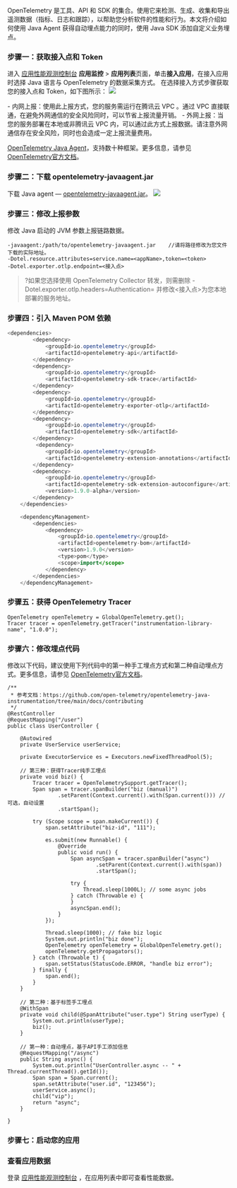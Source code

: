 OpenTelemetry 是工具、API 和 SDK 的集合。使用它来检测、生成、收集和导出遥测数据（指标、日志和跟踪），以帮助您分析软件的性能和行为。本文将介绍如何使用 Java Agent 获得自动埋点能力的同时，使用 Java SDK 添加自定义业务埋点。




### 步骤一：获取接入点和 Token

进入 [应用性能观测控制台](https://console.cloud.tencent.com/apm) **应用监控** > **应用列表**页面，单击**接入应用**，在接入应用时选择 Java 语言与 OpenTelemetry 的数据采集方式。
在选择接入方式步骤获取您的接入点和 Token，如下图所示：
![](https://main.qcloudimg.com/raw/d7d94913947d31edf70e85c6462c6bac.png)


<dx-alert infotype="explain" title="上报方式说明">
- 内网上报：使用此上报方式，您的服务需运行在腾讯云 VPC 。通过 VPC 直接联通，在避免外网通信的安全风险同时，可以节省上报流量开销。
- 外网上报：当您的服务部署在本地或非腾讯云 VPC 内，可以通过此方式上报数据。请注意外网通信存在安全风险，同时也会造成一定上报流量费用。
</dx-alert>


[ OpenTelemetry Java Agent](https://github.com/open-telemetry/opentelemetry-java-instrumentation?spm=a2c4g.11186623.0.0.1e455765eR4tEn)，支持数十种框架。更多信息，请参见 [OpenTelemetry官方文档](https://github.com/open-telemetry/opentelemetry-java-instrumentation/blob/main/docs/supported-libraries.md?spm=a2c4g.11186623.0.0.1e455765eR4tEn&file=supported-libraries.md)。

### 步骤二：下载 opentelemetry-javaagent.jar 

下载  Java agent — [opentelemetry-javaagent.jar](https://github.com/open-telemetry/opentelemetry-java-instrumentation/releases?spm=a2c4g.11186623.0.0.1e455765eR4tEn)。
![](https://qcloudimg.tencent-cloud.cn/raw/c66de19810463acafca9e3ca670f81af.png)

### 步骤三：修改上报参数

修改 Java 启动的 JVM 参数上报链路数据。

```
-javaagent:/path/to/opentelemetry-javaagent.jar    //请将路径修改为您文件下载的实际地址。
-Dotel.resource.attributes=service.name=<appName>,token=<token>
-Dotel.exporter.otlp.endpoint=<接入点>
```

>?如果您选择使用 OpenTelemetry Collector 转发，则需删除 -Dotel.exporter.otlp.headers=Authentication=<token> 并修改<接入点>为您本地部署的服务地址。

### 步骤四：引入 Maven POM 依赖

``` java
<dependencies>
        <dependency>
            <groupId>io.opentelemetry</groupId>
            <artifactId>opentelemetry-api</artifactId>
        </dependency>
        <dependency>
            <groupId>io.opentelemetry</groupId>
            <artifactId>opentelemetry-sdk-trace</artifactId>
        </dependency>
        <dependency>
            <groupId>io.opentelemetry</groupId>
            <artifactId>opentelemetry-exporter-otlp</artifactId>
        </dependency>
        <dependency>
            <groupId>io.opentelemetry</groupId>
            <artifactId>opentelemetry-sdk</artifactId>
        </dependency>
         <dependency>
            <groupId>io.opentelemetry</groupId>
            <artifactId>opentelemetry-extension-annotations</artifactId>
        </dependency>
        <dependency>
            <groupId>io.opentelemetry</groupId>
            <artifactId>opentelemetry-sdk-extension-autoconfigure</artifactId>
            <version>1.9.0-alpha</version>
        </dependency>
    </dependencies>

    <dependencyManagement>
        <dependencies>
            <dependency>
                <groupId>io.opentelemetry</groupId>
                <artifactId>opentelemetry-bom</artifactId>
                <version>1.9.0</version>
                <type>pom</type>
                <scope>import</scope>
            </dependency>
        </dependencies>
    </dependencyManagement>
```

### 步骤五：获得 OpenTelemetry Tracer

```
OpenTelemetry openTelemetry = GlobalOpenTelemetry.get();
Tracer tracer = openTelemetry.getTracer("instrumentation-library-name", "1.0.0");
```

### 步骤六：修改埋点代码

修改以下代码，建议使用下列代码中的第一种手工埋点方式和第二种自动埋点方式。更多信息，请参见 [OpenTelemetry官方文档](https://github.com/open-telemetry/opentelemetry-java-instrumentation/tree/main/docs/contributing)。

```
/**
 * 参考文档：https://github.com/open-telemetry/opentelemetry-java-instrumentation/tree/main/docs/contributing
 */
@RestController
@RequestMapping("/user")
public class UserController {

    @Autowired
    private UserService userService;

    private ExecutorService es = Executors.newFixedThreadPool(5);

    // 第三种：获得Tracer纯手工埋点
    private void biz() {
        Tracer tracer = OpenTelemetrySupport.getTracer();
        Span span = tracer.spanBuilder("biz (manual)")
                .setParent(Context.current().with(Span.current())) // 可选，自动设置
                .startSpan();

        try (Scope scope = span.makeCurrent()) {
            span.setAttribute("biz-id", "111");

            es.submit(new Runnable() {
                @Override
                public void run() {
                    Span asyncSpan = tracer.spanBuilder("async")
                            .setParent(Context.current().with(span))
                            .startSpan();

                    try {
                        Thread.sleep(1000L); // some async jobs
                    } catch (Throwable e) {
                    }
                    asyncSpan.end();
                }
            });

            Thread.sleep(1000); // fake biz logic
            System.out.println("biz done");
            OpenTelemetry openTelemetry = GlobalOpenTelemetry.get();
            openTelemetry.getPropagators();
        } catch (Throwable t) {
            span.setStatus(StatusCode.ERROR, "handle biz error");
        } finally {
            span.end();
        }
    }

    // 第二种：基于标签手工埋点
    @WithSpan
    private void child(@SpanAttribute("user.type") String userType) {
        System.out.println(userType);
        biz();
    }

    // 第一种：自动埋点，基于API手工添加信息
    @RequestMapping("/async")
    public String async() {
        System.out.println("UserController.async -- " + Thread.currentThread().getId());
        Span span = Span.current();
        span.setAttribute("user.id", "123456");
        userService.async();
        child("vip");
        return "async";
    }

}
```

### 步骤七：启动您的应用

### 查看应用数据

登录 [应用性能观测控制台](https://console.cloud.tencent.com/apm) ，在应用列表中即可查看性能数据。

